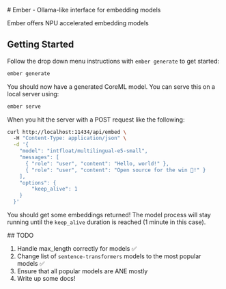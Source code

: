 
# Ember - Ollama-like interface for embedding models

Ember offers NPU accelerated embedding models

## Getting Started

Follow the drop down menu instructions with `ember generate` to get started:
```bash
ember generate
```

You should now have a generated CoreML model. You can serve this on a local
server using:

```bash
ember serve
```

When you hit the server with a POST request like the following:

```bash
curl http://localhost:11434/api/embed \ 
  -H "Content-Type: application/json" \
  -d '{
    "model": "intfloat/multilingual-e5-small",
    "messages": [
      { "role": "user", "content": "Hello, world!" },
      { "role": "user", "content": "Open source for the win 🤗!" }
    ], 
    "options": { 
        "keep_alive": 1 
    }
  }'
```

You should get some embeddings returned! The model process will stay running
until the `keep_alive` duration is reached (1 minute in this case).


## TODO
1. Handle max_length correctly for models ✅  
2. Change list of `sentence-transformers` models to the most popular models ✅
3. Ensure that all popular models are ANE mostly
4. Write up some docs!
